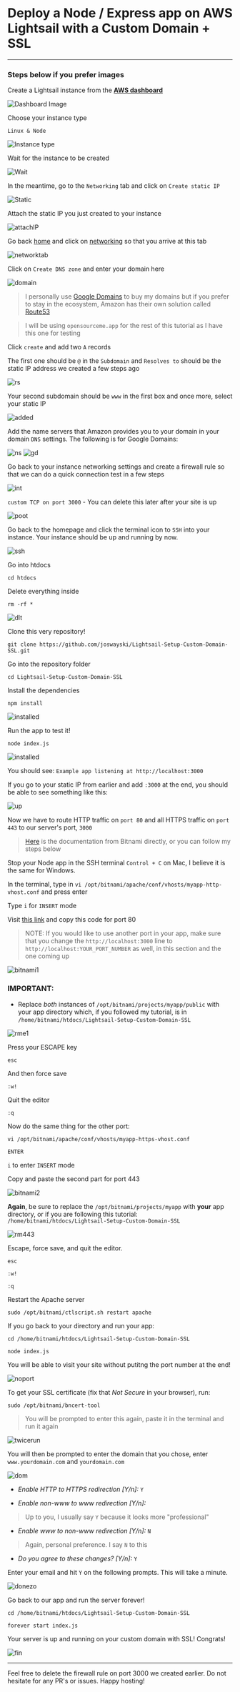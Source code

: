# Deploy a Node / Express app on AWS Lightsail with a Custom Domain + SSL

---

### Steps below if you prefer images

Create a Lightsail instance from the **[AWS dashboard](https://lightsail.aws.amazon.com/ls/webapp/home/instances)**

![Dashboard Image](images/dash1.png)

Choose your instance type

`Linux & Node`

![Instance type](images/instanceType.png)

Wait for the instance to be created

![Wait](images/waiting.png)

In the meantime, go to the `Networking` tab and click on `Create static IP`

![Static](images/static.png)

Attach the static IP you just created to your instance

![attachIP](images/attachIP.png)

Go back [home](https://lightsail.aws.amazon.com/ls/webapp/home/instances) and click on [networking](https://lightsail.aws.amazon.com/ls/webapp/home/networking) so that you arrive at this tab

![networktab](images/networking.png)

Click on `Create DNS zone` and enter your domain here

![domain](images/domain.png)

> I personally use [Google Domains](https://domains.google.com/registrar/) to buy my domains but if you prefer to stay in the ecosystem, Amazon has their own solution called [Route53](https://aws.amazon.com/route53/)

> I will be using `opensourceme.app` for the rest of this tutorial as I have this one for testing

Click `create` and add two `A` records

The first one should be `@` in the `Subdomain` and `Resolves to` should be the static IP address we created a few steps ago

![rs](images/arcrd1.png)

Your second subdomain should be `www` in the first box and once more, select your static IP

![added](images/addedARecords.png)

Add the name servers that Amazon provides you to your domain in your domain `DNS` settings. The following is for Google Domains:

![ns](images/namesrvr.png)
![gd](images/gdns.png)

Go back to your instance networking settings and create a firewall rule so that we can do a quick connection test in a few steps

![int](images/inet.png)

`custom TCP on port 3000` - You can delete this later after your site is up

![poot](images/tcprule.png)

Go back to the homepage and click the terminal icon to `SSH` into your instance. Your instance should be up and running by now.

![ssh](images/ssh.png)

Go into htdocs

`cd htdocs`

Delete everything inside

`rm -rf *`

![dlt](images/dlt.png)

Clone this very repository!

`git clone https://github.com/joswayski/Lightsail-Setup-Custom-Domain-SSL.git`

Go into the repository folder

`cd Lightsail-Setup-Custom-Domain-SSL`

Install the dependencies

`npm install`

![installed](images/i.png)

Run the app to test it!

`node index.js`

![installed](images/i.png)

You should see: `Example app listening at http://localhost:3000`

If you go to your static IP from earlier and add `:3000` at the end, you should be able to see something like this:

![up](images/upnrunning.png)

Now we have to route HTTP traffic on `port 80` and all HTTPS traffic on `port 443` to our server's port, `3000`

> [Here](https://docs.bitnami.com/ibm/infrastructure/nodejs/administration/create-custom-application-nodejs/) is the documentation from Bitnami directly, or you can follow my steps below

Stop your Node app in the SSH terminal
`Control + C` on Mac, I believe it is the same for Windows.

In the terminal, type in `vi /opt/bitnami/apache/conf/vhosts/myapp-http-vhost.conf` and press enter

Type `i` for `INSERT` mode

Visit [this link](https://docs.bitnami.com/ibm/infrastructure/nodejs/administration/create-custom-application-nodejs/) and copy this code for port 80

> NOTE: If you would like to use another port in your app, make sure that you change the `http://localhost:3000` line to `http://localhost:YOUR_PORT_NUMBER` as well, in this section and the one coming up

![bitnami1](images/bitnami1.png)

### IMPORTANT:

- Replace _both_ instances of `/opt/bitnami/projects/myapp/public` with your app directory which, if you followed my tutorial, is in `/home/bitnami/htdocs/Lightsail-Setup-Custom-Domain-SSL`

![rme1](images/rme80.png)

Press your ESCAPE key

`esc`

And then force save

`:w!`

Quit the editor

`:q`

Now do the same thing for the other port:

`vi /opt/bitnami/apache/conf/vhosts/myapp-https-vhost.conf`

`ENTER`

`i` to enter `INSERT` mode

Copy and paste the second part for port 443

![bitnami2](images/bitnami2.png)

**Again**, be sure to replace the `/opt/bitnami/projects/myapp` with **your** app directory, or if you are following this tutorial: `/home/bitnami/htdocs/Lightsail-Setup-Custom-Domain-SSL`

![rm443](images/rme443.png)

Escape, force save, and quit the editor.

`esc`

`:w!`

`:q`

Restart the Apache server

`sudo /opt/bitnami/ctlscript.sh restart apache`

If you go back to your directory and run your app:

`cd /home/bitnami/htdocs/Lightsail-Setup-Custom-Domain-SSL`

`node index.js`

You will be able to visit your site without putitng the port number at the end!

![noport](images/noport.png)

To get your SSL certificate (fix that _Not Secure_ in your browser), run:

`sudo /opt/bitnami/bncert-tool`

> You will be prompted to enter this again, paste it in the terminal and run it again

![twicerun](images/twicerun.png)

You will then be prompted to enter the domain that you chose, enter `www.yourdomain.com` and `yourdomain.com`

![dom](images/dom.png)

- _Enable HTTP to HTTPS redirection [Y/n]:_ `Y`

- _Enable non-www to www redirection [Y/n]:_

> Up to you, I usually say `Y` because it looks more "professional"

- _Enable www to non-www redirection [Y/n]:_ `N`

> Again, personal preference. I say `N` to this

- _Do you agree to these changes? [Y/n]:_ `Y`

Enter your email and hit `Y` on the following prompts. This will take a minute.

![donezo](images/emial.png)

Go back to our app and run the server forever!

`cd /home/bitnami/htdocs/Lightsail-Setup-Custom-Domain-SSL`

`forever start index.js`

Your server is up and running on your custom domain with SSL! Congrats!

![fin](images/fin.png)



---

Feel free to delete the firewall rule on port 3000 we created earlier. Do not hesitate for any PR's or issues. Happy hosting!
